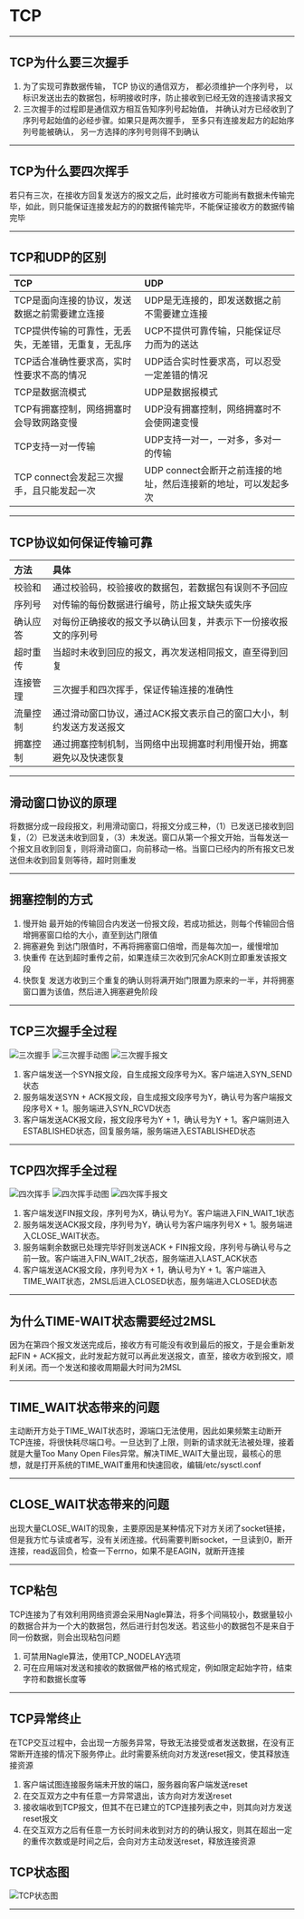 # TCP

---

## TCP为什么要三次握手

1. 为了实现可靠数据传输， TCP 协议的通信双方， 都必须维护一个序列号， 以标识发送出去的数据包，标明接收时序，防止接收到已经无效的连接请求报文
2. 三次握手的过程即是通信双方相互告知序列号起始值， 并确认对方已经收到了序列号起始值的必经步骤。如果只是两次握手， 至多只有连接发起方的起始序列号能被确认， 另一方选择的序列号则得不到确认

---

## TCP为什么要四次挥手

若只有三次，在接收方回复发送方的报文之后，此时接收方可能尚有数据未传输完毕，如此，则只能保证连接发起方的的数据传输完毕，不能保证接收方的数据传输完毕

---

## TCP和UDP的区别

TCP|UDP
:-|:-
TCP是面向连接的协议，发送数据之前需要建立连接|UDP是无连接的，即发送数据之前不需要建立连接
TCP提供传输的可靠性，无丢失，无差错，无重复，无乱序|UCP不提供可靠传输，只能保证尽力而为的送达
TCP适合准确性要求高，实时性要求不高的情况|UDP适合实时性要求高，可以忍受一定差错的情况
TCP是数据流模式|UDP是数据报模式
TCP有拥塞控制，网络拥塞时会导致网路变慢|UDP没有拥塞控制，网络拥塞时不会使网速变慢
TCP支持一对一传输|UDP支持一对一，一对多，多对一的传输
TCP connect会发起三次握手，且只能发起一次|UDP connect会断开之前连接的地址，然后连接新的地址，可以发起多次

---

## TCP协议如何保证传输可靠

方法|具体
:-|:-
校验和|通过校验码，校验接收的数据包，若数据包有误则不予回应
序列号|对传输的每份数据进行编号，防止报文缺失或失序
确认应答|对每份正确接收的报文予以确认回复，并表示下一份接收报文的序列号
超时重传|当超时未收到回应的报文，再次发送相同报文，直至得到回复
连接管理|三次握手和四次挥手，保证传输连接的准确性
流量控制|通过滑动窗口协议，通过ACK报文表示自己的窗口大小，制约发送方发送报文
拥塞控制|通过拥塞控制机制，当网络中出现拥塞时利用慢开始，拥塞避免以及快速恢复

---

## 滑动窗口协议的原理

将数据分成一段段报文，利用滑动窗口，将报文分成三种，（1）已发送已接收到回复，（2）已发送未收到回复，（3）未发送。窗口从第一个报文开始，当每发送一个报文且收到回复，则将滑动窗口，向前移动一格。当窗口已经内的所有报文已发送但未收到回复则等待，超时则重发

---

## 拥塞控制的方式

1. 慢开始
    最开始的传输回合内发送一份报文段，若成功抵达，则每个传输回合倍增拥塞窗口给的大小，直至到达门限值
2. 拥塞避免
    到达门限值时，不再将拥塞窗口倍增，而是每次加一，缓慢增加
3. 快重传
    在达到超时重传之前，如果连续三次收到冗余ACK则立即重发该报文段
4. 快恢复
    发送方收到三个重复的确认则将满开始门限置为原来的一半，并将拥塞窗口置为该值，然后进入拥塞避免阶段

---

## TCP三次握手全过程

![三次握手](image/三次握手.png)
![三次握手动图](image/三次握手动图.webp)
![三次握手报文](image/三次握手报文.png)

1. 客户端发送一个SYN报文段，自生成报文段序号为X。客户端进入SYN_SEND状态
2. 服务端发送SYN + ACK报文段，自生成报文段序号为Y，确认号为客户端报文段序号X + 1。服务端进入SYN_RCVD状态
3. 客户端发送ACK报文段，报文段序号为Y + 1，确认号为Y + 1。客户端则进入ESTABLISHED状态，回复服务端，服务端进入ESTABLISHED状态

---

## TCP四次挥手全过程

![四次挥手](image/四次挥手.png)
![四次挥手动图](image/四次挥手动图.webp)
![四次挥手报文](image/四次挥手报文.png)

1. 客户端发送FIN报文段，序列号为X，确认号为Y。客户端进入FIN_WAIT_1状态
2. 服务端发送ACK报文段，序列号为Y，确认号为客户端序列号X + 1。服务端进入CLOSE_WAIT状态。
3. 服务端剩余数据已处理完毕好则发送ACK + FIN报文段，序列号与确认号与之前一致。客户端进入FIN_WAIT_2状态，服务端进入LAST_ACK状态
4. 客户端发送ACK报文段，序列号为X + 1，确认号为Y + 1。客户端进入TIME_WAIT状态，2MSL后进入CLOSED状态，服务端进入CLOSED状态

---

## 为什么TIME-WAIT状态需要经过2MSL

因为在第四个报文发送完成后，接收方有可能没有收到最后的报文，于是会重新发起FIN + ACK报文，此时发起方就可以再此发送报文，直至，接收方收到报文，顺利关闭。而一个发送和接收周期最大时间为2MSL

---

## TIME_WAIT状态带来的问题

主动断开方处于TIME_WAIT状态时，源端口无法使用，因此如果频繁主动断开TCP连接，将很快耗尽端口号。一旦达到了上限，则新的请求就无法被处理，接着就是大量Too Many Open Files异常。解决TIME_WAIT大量出现，最核心的思想，就是打开系统的TIME_WAIT重用和快速回收，编辑/etc/sysctl.conf

---

## CLOSE_WAIT状态带来的问题

出现大量CLOSE_WAIT的现象，主要原因是某种情况下对方关闭了socket链接，但是我方忙与读或者写，没有关闭连接。代码需要判断socket，一旦读到0，断开连接，read返回负，检查一下errno，如果不是EAGIN，就断开连接

---

## TCP粘包

TCP连接为了有效利用网络资源会采用Nagle算法，将多个间隔较小，数据量较小的数据合并为一个大的数据包，然后进行封包发送。若这些小的数据包不是来自于同一份数据，则会出现粘包问题

1. 可禁用Nagle算法，使用TCP_NODELAY选项
2. 可在应用端对发送和接收的数据做严格的格式规定，例如限定起始字符，结束字符和数据长度等

---

## TCP异常终止

在TCP交互过程中，会出现一方服务异常，导致无法接受或者发送数据，在没有正常断开连接的情况下服务停止。此时需要系统向对方发送reset报文，使其释放连接资源

1. 客户端试图连接服务端未开放的端口，服务器向客户端发送reset
2. 在交互双方之中有任意一方异常退出，该方向对方发送reset
3. 接收端收到TCP报文，但其不在已建立的TCP连接列表之中，则其向对方发送reset报文
4. 在交互双方之后有任意一方长时间未收到对方的的确认报文，则其在超出一定的重传次数或是时间之后，会向对方主动发送reset，释放连接资源

## TCP状态图

![TCP状态图](image/TCP状态图.png)

---

